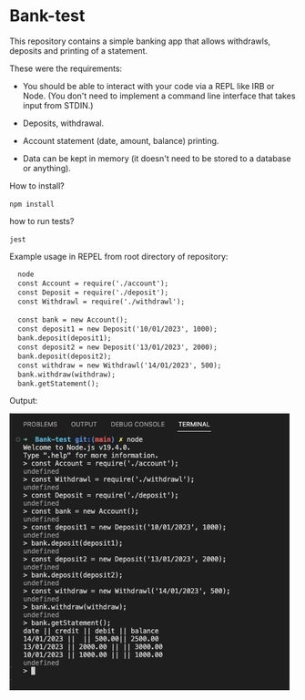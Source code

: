 # Bank-test

This repository contains a simple banking app that allows withdrawls, deposits and printing of a statement.

These were the requirements:

- You should be able to interact with your code via a REPL like IRB or Node. (You don't need to implement a command line interface that takes input from STDIN.)
- Deposits, withdrawal.

- Account statement (date, amount, balance) printing.

- Data can be kept in memory (it doesn't need to be stored to a database or anything).

How to install?

`npm install`

how to run tests?

`jest`

Example usage in REPEL from root directory of repository:

      node
      const Account = require('./account');
      const Deposit = require('./deposit');
      const Withdrawl = require('./withdrawl');

      const bank = new Account();
      const deposit1 = new Deposit('10/01/2023', 1000);
      bank.deposit(deposit1);
      const deposit2 = new Deposit('13/01/2023', 2000);
      bank.deposit(deposit2);
      const withdraw = new Withdrawl('14/01/2023', 500);
      bank.withdraw(withdraw);
      bank.getStatement();

Output:

![Alt Text](./screenshot.png)
